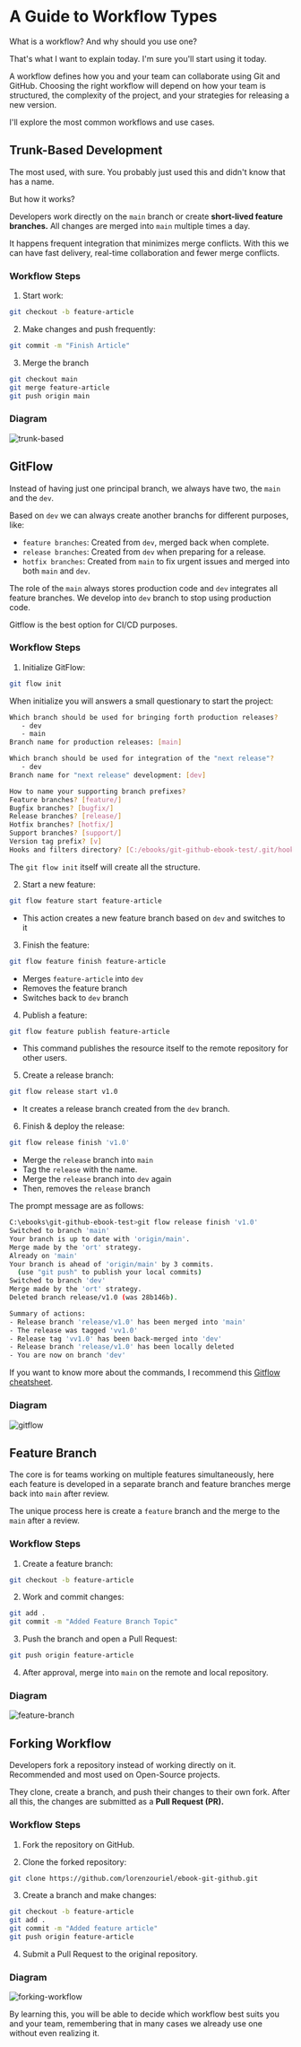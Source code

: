 # A Guide to Workflow Types
What is a workflow? And why should you use one?

That's what I want to explain today. I'm sure you'll start using it today.

A workflow defines how you and your team can collaborate using Git and GitHub. Choosing the right workflow will depend on how your team is structured, the complexity of the project, and your strategies for releasing a new version.

I'll explore the most common workflows and use cases.

## Trunk-Based Development
The most used, with sure. You probably just used this and didn't know that has a name.

But how it works?

Developers work directly on the `main` branch or create **short-lived feature branches.** All changes are merged into `main` multiple times a day.

It happens frequent integration that minimizes merge conflicts. With this we can have fast delivery, real-time collaboration and fewer merge conflicts.

### Workflow Steps
1. Start work:
```bash
git checkout -b feature-article
```

2. Make changes and push frequently:
```bash
git commit -m "Finish Article"
```

3. Merge the branch
```bash
git checkout main
git merge feature-article
git push origin main
```

### Diagram
![trunk-based](content/imgs/07-guide-workflow-types/trunk-based.jpg)

## GitFlow
Instead of having just one principal branch, we always have two, the `main` and the `dev`. 

Based on `dev` we can always create another branchs for different purposes, like:
- `feature branches`: Created from `dev`, merged back when complete.
- `release branches`: Created from `dev` when preparing for a release.
- `hotfix branches`: Created from `main` to fix urgent issues and merged into both `main` and `dev`.

The role of the `main` always stores production code and `dev` integrates all feature branches. We develop into `dev` branch to stop using production code.

Gitflow is the best option for CI/CD purposes.

### Workflow Steps
1. Initialize GitFlow:
```bash
git flow init
```

When initialize you will answers a small questionary to start the project:
```bash
Which branch should be used for bringing forth production releases?
   - dev
   - main
Branch name for production releases: [main]

Which branch should be used for integration of the "next release"?
   - dev
Branch name for "next release" development: [dev] 

How to name your supporting branch prefixes?
Feature branches? [feature/]
Bugfix branches? [bugfix/]
Release branches? [release/]
Hotfix branches? [hotfix/]
Support branches? [support/]
Version tag prefix? [v] 
Hooks and filters directory? [C:/ebooks/git-github-ebook-test/.git/hooks]
```

The `git flow init` itself will create all the structure.

2. Start a new feature:
```bash
git flow feature start feature-article
```
- This action creates a new feature branch based on `dev` and switches to it

3. Finish the feature:
```bash
git flow feature finish feature-article
```
- Merges `feature-article` into `dev`
- Removes the feature branch
- Switches back to `dev` branch

4. Publish a feature:
```bash
git flow feature publish feature-article
```
- This command publishes the resource itself to the remote repository for other users.

5. Create a release branch:
```bash
git flow release start v1.0
```
- It creates a release branch created from the `dev` branch.

6. Finish & deploy the release:
```bash
git flow release finish 'v1.0'
```
- Merge the `release` branch into `main`
- Tag the `release` with the name.
- Merge the `release` branch into `dev` again
- Then, removes the `release` branch 

The prompt message are as follows:
```bash
C:\ebooks\git-github-ebook-test>git flow release finish 'v1.0'
Switched to branch 'main'
Your branch is up to date with 'origin/main'.
Merge made by the 'ort' strategy.
Already on 'main'
Your branch is ahead of 'origin/main' by 3 commits.
  (use "git push" to publish your local commits)
Switched to branch 'dev'
Merge made by the 'ort' strategy.
Deleted branch release/v1.0 (was 28b146b).

Summary of actions:
- Release branch 'release/v1.0' has been merged into 'main'
- The release was tagged 'vv1.0'
- Release tag 'vv1.0' has been back-merged into 'dev'
- Release branch 'release/v1.0' has been locally deleted
- You are now on branch 'dev'
```

If you want to know more about the commands, I recommend this [Gitflow cheatsheet](https://danielkummer.github.io/git-flow-cheatsheet/index.html).

### Diagram
![gitflow](content/imgs/07-guide-workflow-types/gitflow.jpg)

## Feature Branch
The core is for teams working on multiple features simultaneously, here each feature is developed in a separate branch and feature branches merge back into `main` after review. 

The unique process here is create a `feature` branch and the merge to the `main` after a review.

### Workflow Steps
1. Create a feature branch:
```bash
git checkout -b feature-article
```

2. Work and commit changes:
```bash
git add .
git commit -m "Added Feature Branch Topic"
```

3. Push the branch and open a Pull Request:
```bash
git push origin feature-article
```

4. After approval, merge into `main` on the remote and local repository.

### Diagram
![feature-branch](content/imgs/07-guide-workflow-types/feature-branch.jpg)

## Forking Workflow
Developers fork a repository instead of working directly on it. Recommended and most used on Open-Source projects.

They clone, create a branch, and push their changes to their own fork. After all this, the changes are submitted as a **Pull Request (PR).**

### Workflow Steps
1. Fork the repository on GitHub.

2. Clone the forked repository:
```bash
git clone https://github.com/lorenzouriel/ebook-git-github.git
```

3. Create a branch and make changes:
```bash
git checkout -b feature-article
git add .
git commit -m "Added feature article"
git push origin feature-article
```

4. Submit a Pull Request to the original repository.

### Diagram 
![forking-workflow](content/imgs/07-guide-workflow-types/forking-workflow.jpg)

By learning this, you will be able to decide which workflow best suits you and your team, remembering that in many cases we already use one without even realizing it.